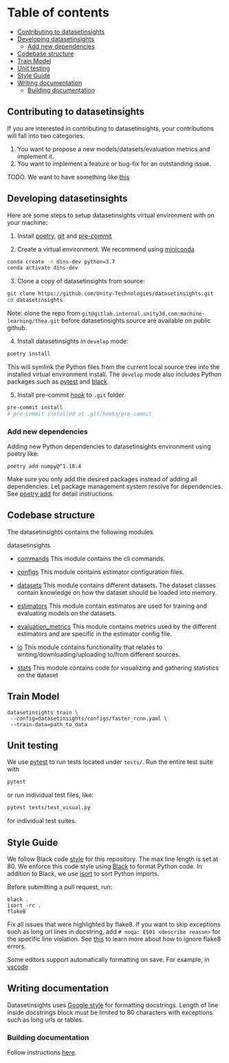 Table of contents
=================

- [Contributing to datasetinsights](#contributing-to-datasetinsights)
- [Developing datasetinsights](#developing-datasetinsights)
    - [Add new dependencies](#add-new-dependencies)
- [Codebase structure](#codebase-structure)
- [Train Model](#train-model)
- [Unit testing](#unit-testing)
- [Style Guide](#style-guide)
- [Writing documentation](#writing-documentation)
    - [Building documentation](#building-documentation)

## Contributing to datasetinsights

If you are interested in contributing to datasetinsights, your contributions will fall into two categories:

1. You want to propose a new models/datasets/evaluation metrics and implement it.
2. You want to implement a feature or bug-fix for an outstanding issue.

TODO. We want to have something like [this](https://github.com/pytorch/pytorch/blob/master/CONTRIBUTING.md#contributing-to-pytorch)

## Developing datasetinsights

Here are some steps to setup datasetinsights virtual environment with on your machine:

1. Install [poetry](https://python-poetry.org/), [git](https://git-scm.com/) and [pre-commit](https://pre-commit.com/)

2. Create a virtual environment. We recommend using [miniconda](https://docs.conda.io/en/latest/miniconda.html)

```bash
conda create -n dins-dev python=3.7
conda activate dins-dev
```

3. Clone a copy of datasetinsights from source:

```bash
git clone https://github.com/Unity-Technologies/datasetinsights.git
cd datasetinsights
```

Note: clone the repo from `git@gitlab.internal.unity3d.com:machine-learning/thea.git` before datasetinsights source are available on public github.

4. Install datasetinsights in `develop` mode:

```bash
poetry install
```

This will symlink the Python files from the current local source tree into the installed virtual environment install.
The `develop` mode also includes Python packages such as [pytest](https://docs.pytest.org/en/latest/) and [black](https://black.readthedocs.io/en/stable/).

5. Install pre-commit [hook](https://pre-commit.com/#3-install-the-git-hook-scripts) to `.git` folder.

```bash
pre-commit install
# pre-commit installed at .git/hooks/pre-commit
```

### Add new dependencies

Adding new Python dependencies to datasetinsights environment using poetry like:

```
poetry add numpy@^1.18.4
```

Make sure you only add the desired packages instead of adding all dependencies.
Let package management system resolve for dependencies.
See [poetry add](https://python-poetry.org/docs/cli/#add) for detail instructions.

## Codebase structure
The datasetinsights contains the following modules.

datasetinsights
*    [commands](datasetinsights/commands)
        This module contains the cli commands.

*    [configs](datasetinsights/configs)
        This module contains estimator configuration files.

*    [datasets](datasetinsights/datasets)
        This module contains different datasets.
        The dataset classes contain knowledge on how the
        dataset should be loaded into memory.

*    [estimators](datasetinsights/estimators)
        This module contain estimatos are used for
        training and evaluating models on the datasets.

*    [evaluation_metrics](datasetinsights/evaluation_metrics)
        This module contains metrics used by the different
        estimators and are specific in the estimator config file.

*    [io](datasetinsights/io)
        This module contains functionality that relates to
        writing/downloading/uploading to/from different sources.

*    [stats](datasetinsights/stats)
        This module contains code for visualizing and gathering
        statistics on the dataset

## Train Model

```
datasetinsights train \
 --config=datasetinsights/configs/faster_rcnn.yaml \
 --train-data=path_to_data
```

## Unit testing

We use [pytest](https://docs.pytest.org/en/latest/) to run tests located under `tests/`. Run the entire test suite with

```bash
pytest
```

or run individual test files, like:

```bash
pytest tests/test_visual.py
```

for individual test suites.

## Style Guide

We follow Black code [style](https://black.readthedocs.io/en/stable/the_black_code_style.html) for this repository.
The max line length is set at 80.
We enforce this code style using [Black](https://black.readthedocs.io/en/stable/) to format Python code.
In addition to Black, we use [isort](https://github.com/timothycrosley/isort) to sort Python imports.

Before submitting a pull request, run:

```
black .
isort -rc .
flake8
```

Fix all issues that were highlighted by flake8. If you want to skip exceptions such as long url lines in docstring, add `# noqa: E501 <describe reason>` for the specific line violation. See [this](https://flake8.pycqa.org/en/3.1.1/user/ignoring-errors.html) to learn more about how to ignore flake8 errors.

Some editors support automatically formatting on save. For example, in [vscode](https://code.visualstudio.com/docs/python/editing#_formatting)

## Writing documentation

Datasetinsights uses [Google style](http://sphinxcontrib-napoleon.readthedocs.io/en/latest/example_google.html) for formatting docstrings.
Length of line inside docstrings block must be limited to 80 characters with exceptions such as long urls or tables.

### Building documentation

Follow instructions [here](docs/README.md).
